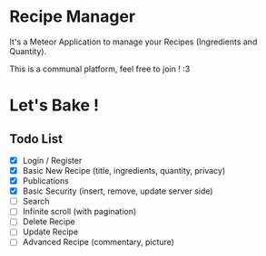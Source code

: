 # Recipe Manager

It's a Meteor Application to manage your Recipes (Ingredients and Quantity).

This is a communal platform, feel free to join !  :3  

# Let's Bake !

## Todo List

- [X] Login / Register
- [X] Basic New Recipe (title, ingredients, quantity, privacy)
- [X] Publications
- [X] Basic Security (insert, remove, update server side)
- [ ] Search
- [ ] Infinite scroll (with pagination)
- [ ] Delete Recipe
- [ ] Update Recipe
- [ ] Advanced Recipe (commentary, picture)
